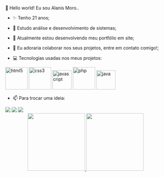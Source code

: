 👋 Hello world! Eu sou Alanis Moro..


- ✨ Tenho 21 anos;

- 🔭 Estudo análise e desenvolvimento de sistemas;

- 🌱 Atualmente estou desenvolvendo meu portfólio em site;

- 👯 Eu adoraria colaborar nos seus projetos, entre em contato comigo!;




- 💻 Tecnologias usadas nos meus projetos:

<img src="https://cdn.jsdelivr.net/gh/devicons/devicon/icons/html5/html5-original-wordmark.svg" alt=html5 width=70 height=70> <img src="https://cdn.jsdelivr.net/gh/devicons/devicon/icons/css3/css3-original-wordmark.svg" alt=css3 width=70 height=70> <img src="https://cdn.jsdelivr.net/gh/devicons/devicon/icons/javascript/javascript-original.svg" alt=javascript width=60 height=60>  <img src="https://cdn.jsdelivr.net/gh/devicons/devicon/icons/php/php-plain.svg" alt=php width=70 height=70> <img src="https://logospng.org/download/java/logo-java-512.png" alt=java width=60 height=60>




- 📫 Para trocar uma ideia: 
<div>
<a href="https://www.youtube.com/c/alanismoro" target="_blank"><img src="https://img.shields.io/badge/YouTube-FF0000?style=for-the-badge&logo=youtube&logoColor=white" target="_blank"></a>
<a href="https://www.twitch.tv/vi0lettr6_" target="_blank"><img src="https://img.shields.io/badge/Twitch-9146FF?style=for-the-badge&logo=twitch&logoColor=white" target="_blank"></a>
<a href="https://www.linkedin.com/in/alanismoro" target="_blank"><img src="https://img.shields.io/badge/-LinkedIn-%230077B5?style=for-the-badge&logo=linkedin&logoColor=white" target="_blank"></a>   
</div>




<div align="center">
  <a href="https://github.com/alanismoro">
  <img height="180em" src="https://github-readme-stats.vercel.app/api?username=alanismoro&show_icons=true&theme=dark&include_all_commits=true&count_private=true"/>
  <img height="180em" src="https://github-readme-stats.vercel.app/api/top-langs/?username=alanismoro&layout=compact&langs_count=7&theme=dark"/>
</div>
